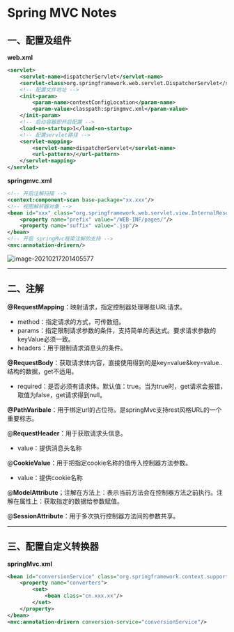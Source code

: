 # Spring MVC Notes

## 一、配置及组件

**web.xml**

```xml
<servlet>
	<servlet-name>dispatcherServlet</servlet-name>
    <servlet-class>org.springframework.web.servlet.DispatcherServlet</servlet-class>
    <!-- 配置文件地址 -->
    <init-param>
    	<param-name>contextConfigLocation</param-name>
        <param-value>classpath:springmvc.xml</param-value>
    </init-param>
    <!-- 启动容器即开启配置 -->
    <load-on-startup>1</load-on-startup>
	<!-- 配置servlet路径 -->
    <servlet-mapping>
    	<servlet-name>dispatcherServlet</servlet-name>
        <url-pattern>/</url-pattern>
    </servlet-mapping>
</servlet>
```

**springmvc.xml**

```xml
<!-- 开启注解扫描 -->
<context:component-scan base-package="xx.xxx"/>
<!-- 视图解析器对象 -->
<bean id="xxx" class="org.springframework.web.servlet.view.InternalResource">
	<property name="prefix" value="/WEB-INF/pages/"/>
    <property name="suffix" value=".jsp"/>
</bean>
<!-- 开启 springMvc框架注解的支持 -->
<mvc:annotation-drivern/>
```

![image-20210217201405577](C:\Users\Lenovo\AppData\Roaming\Typora\typora-user-images\image-20210217201405577.png)

----

## 二、注解

**@RequestMapping**：映射请求，指定控制器处理哪些URL请求。

- method：指定请求的方式，可传数组。
- params：指定限制请求参数的条件，支持简单的表达式。要求请求参数的keyValue必须一致。
- headers：用于限制请求消息头的条件。

**@RequestBody**：获取请求体内容，直接使用得到的是key=value&key=value..结构的数据，get不适用。

- required：是否必须有请求体。默认值：true。当为true时，get请求会报错，取值为false，get请求得到null。

**@PathVaribale**：用于绑定url的占位符。是springMvc支持rest风格URL的一个重要标志。

@**RequestHeader**：用于获取请求头信息。

- value：提供消息头名称

@**CookieValue**：用于把指定cookie名称的值传入控制器方法参数。

- value：提供cookie名称

@**ModelAttribute**；注解在方法上：表示当前方法会在控制器方法之前执行。注解在属性上：获取指定的数据给参数赋值。

@**SessionAttribute**：用于多次执行控制器方法间的参数共享。

----

## 三、配置自定义转换器

**springMvc.xml**

```xml
<bean id="conversionService" class="org.springframework.context.support.ConversionServiceFactoryBean">
	<property name="converters">
    	<set>
        	<bean class="cn.xxx.xx"/>
        </set>
    </property>
</bean>
<mvc:annotation-drivern conversion-service="conversionService"/>
```





